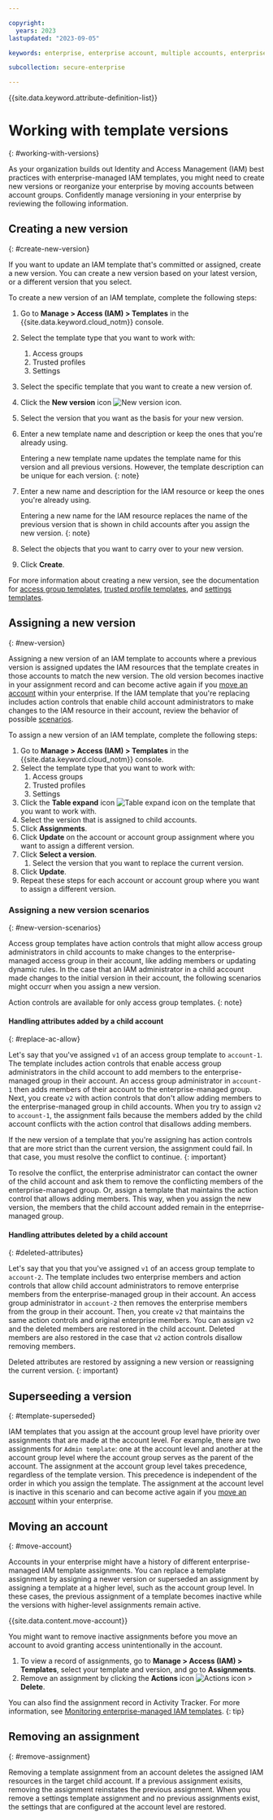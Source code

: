 ```yaml
---

copyright:
  years: 2023
lastupdated: "2023-09-05"

keywords: enterprise, enterprise account, multiple accounts, enterprise access, templates, enterprise managed, versions, versioning. template version, migrate version, upgrade version, new version

subcollection: secure-enterprise

---
```


{{site.data.keyword.attribute-definition-list}}

# Working with template versions
{: #working-with-versions}

As your organization builds out Identity and Access Management (IAM) best practices with enterprise-managed IAM templates, you might need to create new versions or reorganize your enterprise by moving accounts between account groups. Confidently manage versioning in your enterprise by reviewing the following information.

## Creating a new version
{: #create-new-version}

If you want to update an IAM template that's committed or assigned, create a new version. You can create a new version based on your latest version, or a different version that you select.

To create a new version of an IAM template, complete the following steps:
1. Go to **Manage > Access (IAM) > Templates** in the {{site.data.keyword.cloud_notm}} console.
1. Select the template type that you want to work with:
   1. Access groups
   1. Trusted profiles
   1. Settings
1. Select the specific template that you want to create a new version of.
1. Click the **New version** icon ![New version icon](../icons/new-version.svg "New version").
1. Select the version that you want as the basis for your new version.
1. Enter a new template name and description or keep the ones that you're already using.

    Entering a new template name updates the template name for this version and all previous versions. However, the template description can be unique for each version.
    {: note}

1. Enter a new name and description for the IAM resource or keep the ones you're already using.

    Entering a new name for the IAM resource replaces the name of the previous version that is shown in child accounts after you assign the new version.
    {: note}

1. Select the objects that you want to carry over to your new version.
1. Click **Create**.

For more information about creating a new version, see the documentation for [access group templates](/docs/secure-enterprise?topic=secure-enterprise-ag-template-create&interface=ui#new-version-ag-template), [trusted profile templates](/docs/secure-enterprise?topic=secure-enterprise-tp-template-create&interface=ui), and [settings templates](/docs/secure-enterprise?topic=secure-enterprise-settings-template-create&interface=ui).

## Assigning a new version
{: #new-version}

Assigning a new version of an IAM template to accounts where a previous version is assigned updates the IAM resources that the template creates in those accounts to match the new version. The old version becomes inactive in your assignment record and can become active again if you [move an account](/docs/secure-enterprise?topic=secure-enterprise-working-with-versions#move-account) within your enterprise. If the IAM template that you're replacing includes action controls that enable child account administrators to make changes to the IAM resource in their account, review the behavior of possible [scenarios]().

To assign a new version of an IAM template, complete the following steps:
1. Go to **Manage > Access (IAM) > Templates** in the {{site.data.keyword.cloud_notm}} console.
1. Select the template type that you want to work with:
   1. Access groups
   1. Trusted profiles
   1. Settings
1. Click the **Table expand** icon ![Table expand icon](../icons/table-expand.svg "Table expand") on the template that you want to work with.
1. Select the version that is assigned to child accounts.
1. Click **Assignments**.
1. Click **Update** on the account or account group assignment where you want to assign a different version.
1. Click **Select a version**.
   1. Select the version that you want to replace the current version.
1. Click **Update**.
1. Repeat these steps for each account or account group where you want to assign a different version.

### Assigning a new version scenarios
{: #new-version-scenarios}

Access group templates have action controls that might allow access group administrators in child accounts to make changes to the enterprise-managed access group in their account, like adding members or updating dynamic rules. In the case that an IAM administrator in a child account made changes to the initial version in their account, the following scenarios might occurr when you assign a new version.

Action controls are available for only access group templates.
{: note}

#### Handling attributes added by a child account
{: #replace-ac-allow}

Let's say that you've assigned `v1` of an access group template to `account-1`. The template includes action controls that enable access group administrators in the  child account to add members to the enterprise-managed group in their account. An access group administrator in `account-1` then adds members of their account to the enterprise-managed group. Next, you create `v2` with action controls that don't allow adding members to the enterprise-managed group in child accounts. When you try to assign `v2` to `account-1`, the assignment fails because the members added by the child account conflicts with the action control that disallows adding members.

If the new version of a template that you're assigning has action controls that are more strict than the current version, the assignment could fail. In that case, you must resolve the conflict to continue.
{: important}

To resolve the conflict, the enterprise administrator can contact the owner of the child account and ask them to remove the conflicting members of the enterprise-managed group. Or, assign a template that maintains the action control that allows adding members. This way, when you assign the new version, the members that the child account added remain in the enteprrise-managed group.

#### Handling attributes deleted by a child account
{: #deleted-attributes}

Let's say that you that you've assigned `v1` of an access group template to `account-2`. The template includes two enterprise members and action controls that allow child account administrators to remove enterprise members from the enterprise-managed group in their account. An access group administrator in `account-2` then removes the enterprise members from the group in their account. Then, you create `v2` that maintains the same action controls and original enterprise members. You can assign `v2` and the deleted members are restored in the child account. Deleted members are also restored in the case that `v2` action controls disallow removing members.

Deleted attributes are restored by assigning a new version or reassigning the current version.
{: important}


## Superseeding a version
{: #template-superseded}

IAM templates that you assign at the account group level have priority over assignments that are made at the account level. For example, there are two assignments for `Admin template`: one at the account level and another at the account group level where the account group serves as the parent of the account. The assignment at the account group level takes precedence, regardless of the template version. This precedence is independent of the order in which you assign the template. The assignment at the account level is inactive in this scenario and can become active again if you [move an account](/docs/secure-enterprise?topic=secure-enterprise-working-with-versions#move-account) within your enterprise.

## Moving an account
{: #move-account}

Accounts in your enterprise might have a history of different enterprise-managed IAM template assignments. You can replace a template assignment by assigning a newer version or superseded an assignment by assigning a template at a higher level, such as the account group level. In these cases, the previous assignment of a template becomes inactive while the versions with higher-level assignments remain active.

{{site.data.content.move-account}}

You might want to remove inactive assignments before you move an account to avoid granting access unintentionally in the account.
1. To view a record of assignments, go to **Manage > Access (IAM) > Templates**, select your template and version, and go to **Assignments**.
1. Remove an assignment by clicking the **Actions** icon ![Actions icon](../icons/action-menu-icon.svg "Actions") > **Delete**.

You can also find the assignment record in Activity Tracker. For more information, see [Monitoring enterprise-managed IAM templates](/docs/secure-enterprise?topic=secure-enterprise-monitor-enterprise-iam-templates#assignment-record).
{: tip}

## Removing an assignment
{: #remove-assignment}

Removing a template assignment from an account deletes the assigned IAM resources in the target child account. If a previous assignment exisits, removing the assignment reinstates the previous assignment. When you remove a settings template assignment and no previous assignments exist, the settings that are configured at the account level are restored.
